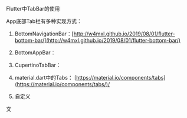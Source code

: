 Flutter中TabBar的使用

App底部Tab栏有多种实现方式：

1. BottomNavigationBar：[http://w4mxl.github.io/2019/08/01/flutter-bottom-bar/](http://w4mxl.github.io/2019/08/01/flutter-bottom-bar/)

2. BottomAppBar：

3. CupertinoTabBar：

4. material.dart中的Tabs： [https://material.io/components/tabs](https://material.io/components/tabs/)/

5. 自定义

文

